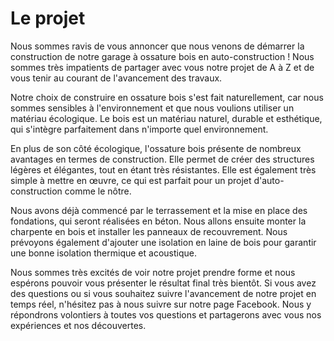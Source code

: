 # Le projet

Nous sommes ravis de vous annoncer que nous venons de démarrer la construction de notre garage à ossature bois en auto-construction ! Nous sommes très impatients de partager avec vous notre projet de A à Z et de vous tenir au courant de l'avancement des travaux.

Notre choix de construire en ossature bois s'est fait naturellement, car nous sommes sensibles à l'environnement et que nous voulions utiliser un matériau écologique. Le bois est un matériau naturel, durable et esthétique, qui s'intègre parfaitement dans n'importe quel environnement.

En plus de son côté écologique, l'ossature bois présente de nombreux avantages en termes de construction. Elle permet de créer des structures légères et élégantes, tout en étant très résistantes. Elle est également très simple à mettre en œuvre, ce qui est parfait pour un projet d'auto-construction comme le nôtre.

Nous avons déjà commencé par le terrassement et la mise en place des fondations, qui seront réalisées en béton. Nous allons ensuite monter la charpente en bois et installer les panneaux de recouvrement. Nous prévoyons également d'ajouter une isolation en laine de bois pour garantir une bonne isolation thermique et acoustique.

Nous sommes très excités de voir notre projet prendre forme et nous espérons pouvoir vous présenter le résultat final très bientôt. Si vous avez des questions ou si vous souhaitez suivre l'avancement de notre projet en temps réel, n'hésitez pas à nous suivre sur notre page Facebook. Nous y répondrons volontiers à toutes vos questions et partagerons avec vous nos expériences et nos découvertes.